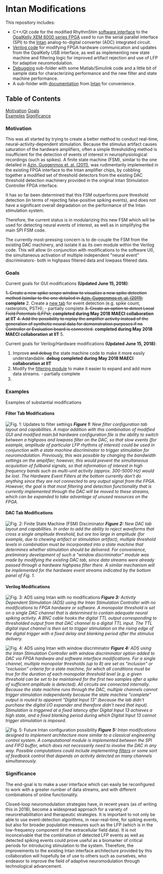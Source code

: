 # Intan Modifications #

This repository includes:  
* C++/Qt code for the modified RhythmStim [software interface](../GUI) to the [OpalKelly XEM 6000 series FPGA](https://www.opalkelly.com/products/xem6010/ "Opal Kelly") used to run the serial parallel interface (SPI) to the [Intan](http://www.intantech.com/) analog-to-digital converter (ADC) integrated circuit.
* [Verilog code](../Hardware) for modifying FPGA hardware communication and updates from the OpalKelly USB interface, as well as implementing new state machine and filtering logic for improved artifact rejection and use of LFP for adaptive neuromodulation.
* [Debugging](../debugging) sub-folder with some Matlab/Simulink code and a little bit of sample data for characterizing performance and the new filter and state machine performance.
* A sub-folder with [documentation](doc) from [Intan](http://www.intantech.com/downloads.html  "Intan Downloads") for convenience.

## Table of Contents ##

[Motivation](#motivation)
[Goals](#goals)  
[Examples](#examples)
[Significance](#significance)

### Motivation ###

This was all started by trying to create a better method to conduct real-time, neural-activity-dependent stimulation.
Because the stimulus artifact causes saturation of the hardware amplifiers, often a simple thresholding method
is insufficient for the detection of events of interest in neurophysiological recordings (such as spikes). 
A finite state machine (FSM), similar to the one detailed in [Azin, Guggenmos et. al. (2011)](https://ieeexplore.ieee.org/document/5723023/ "A Battery-Powered Activity-Dependent Intracortical Microstimulation IC for Brain-Machine-Brain Interface"),
was rudimentarily implemented in the existing FPGA interface to the Intan amplifier chips, by cobbling together
a modified set of threshold detectors from the existing DAC threshold detection machinery provided in the original
Intan Stimulation Controller FPGA interface. 

It has so far been determined that this FSM outperforms pure threshold detection (in terms of rejecting false-positive
spiking events), and does not have a significant overall degradation on the performance of the Intan stimulation system.

Therefore, the current status is in modularizing this new FSM which will be used for detecting neural events of interest,
as well as in simplifying the main SPI FSM code. 

The currently most-pressing concern is to de-couple the FSM from the existing DAC machinery, and isolate it as its own
module within the Verilog code. This will allow (in conjunction with modifications to the software UI), the simultaneous
activation of multiple independent "neural event" discriminators- both in highpass filtered data and lowpass filtered data.


### Goals ###

Current goals for GUI modifications **(Updated June 15, 2018)**:

~~1. Create a new spike scope window to visualize a new spike detection method (similar to the one detailed in [Azin, Guggenmos et. al. (2011)](https://ieeexplore.ieee.org/document/5723023/ "A Battery-Powered Activity-Dependent Intracortical Microstimulation IC for Brain-Machine-Brain Interface");~~ **complete**
2. Create a [new tab](../GUI/MM-RHS2000_Interface/source/mainwindow.cpp "link to C++ code") for event detection (e.g. spike count, rasterplots, PSTH); - partially complete
~~3. Create an option to detect Local Field Potentials (LFPs);~~ **completed during May 2018 MAECI collaboration at IIT**
~~4. Add the possibility to replay the amplifier activity instead of the generation of synthetic neural data for demonstration purposes if no Controller or Evaluation board is connected.~~ **completed during May 2018 MAECI collaboration at IIT**
5. 

Current goals for Verilog/Hardware modifications **(Updated June 15, 2018)**:

1. Improve ~~and debug~~ the state machine code to make it more easily understandable. **debug completed during May 2018 MAECI collaboration at IIT**
2. Modify the [filtering module](../Hardware/MM-FSM/2018-01-16_RHS2000%20Window%20Discriminator/scalable_filter.v ("link to verilog code")) to make it easier to expand and add more data streams. - partially complete
3. 

### Examples ###

Examples of substantial modifications

#### Filter Tab Modifications ####
![Fig. 1: Updates to filter settings](../doc/Images/filter_tab.PNG)
_**Figure 1:** New filter configuration tab layout and capabilities. A major addition with this combination of modified GUI and modified main.bit hardware configuration file is the ability to switch between a highpass and lowpass filter on the DAC, so that slow events (for example, amplitude of particular LFP rhythms of interest) could be used in conjunction with a state machine discriminator to trigger stimulation for neuromodulation. Previously, this was possible by changing the bandwidth settings on the amplifier; however, this would prevent the simultaneous acquisition of fullband signals, so that information of interest in high frequency bands such as multi-unit activity (approx. 300-5000 Hz) would be lost. The Hardware Event Filters at the bottom currently don't do anything since they are not connected to any output signal from the FPGA. However, the goal is that most filtering and detection functionality that is currently implemented through the DAC will be moved to these streams, which can be expanded to take advantage of unused resources on the FPGA._

#### DAC Tab Modifications ####
![Fig. 2: Finite State Machine (FSM) Disciminator](../doc/Images/window_discriminator_tab.PNG)
_**Figure 2:** New DAC tab layout and capabilities. In order to add the ability to reject waveforms that cross a single amplitude threshold, but are too large in amplitude (for example, due to chewing artifact or stimulation artifact), multiple threshold levels in combination must be incorporated into a state machine that determines whether stimulation should be delivered. For convenience, preliminary development of such a "window discriminator" module was made by modifying the existing DAC tab, since data streams were already passed through a hardware highpass filter there. A similar mechanism will be implemented for the hardware event streams indicated by the bottom panel of Fig. 1._

#### Verilog Modifications ####

![Fig. 3: ADS using Intan with no modifications](../doc/Images/basic_config_fpga.PNG)
_**Figure 3:** Activity Dependent Stimulation (ADS) using the Intan Stimulation Controller with no modifications to FPGA hardware or software. A monopolar threshold is set on a single DAC channel that is determined to contain adequate neural spiking activity. A BNC cable hooks the digital TTL output corresponding to thresholded output from that DAC channel to a digital TTL input. The TTL digital input channel is then set to trigger stimulation on the rising edge of the digital trigger with a fixed delay and blanking period after the stimulus delivery._

![Fig. 4: ADS using Intan with window discriminator](../doc/Images/basic_window_fpga.PNG)
_**Figure 4:** ADS using the Intan Stimulation Controller with window discriminator option added to DAC via FPGA hardware and software interface modifications. For a single channel, multiple monopolar thresholds (up to 8) are set as "inclusion" or "exclusion" criteria for a state machine, for which all conditions must be true for the duration of each monopolar threshold level (e.g. a given threshold can be set to be maintained for the first two samples after a spike of sufficient amplitude is detected). All circuits are connected internally. Because the state machine runs through the DAC, multiple channels cannot trigger stimulation independently because the state machine "complete" output is routed to apparent "Digital Input 13" (because the lab didn't purchase the digital I/O expander and therefore didn't need that input). Stimulation is triggered at a fixed latency after Digital Input 13 achieves a high state, and a fixed blanking period during which Digital Input 13 cannot trigger stimulation is imposed._

![Fig. 5: Future Intan configuration possibility](../doc/Images/new_module_fpga.PNG)
_**Figure 5:** Intan modifications designed to implement architecture more similar to a classical engineering control system. A computational module is implemented between the SPI and FIFO buffer, which does not necessarily need to involve the DAC in any way. Possible computations could include implementing [filters](#filter-tab-modifications) or some sort of feedback control that depends on activity detected on many channels simultaneously._

### Significance ###

The end-goal is to make a user interface which can easily be reconfigured to work with a greater number of data streams, and with different combinations of online functionality.

Closed-loop neuromodulation strategies have, in recent years (as of writing this in 2018), become a widespread approach for a variety of neurorehabilitation and therapeutic strategies. It is important to not only be able to use event-detection algorithms, in near-real-time, for spiking events, but also for broader population measures such as the LFP (which is in the low-frequency component of the extracellular field data). It is not inconceivable that the combination of detected LFP events as well as detected spiking events could prove useful as a biomarker of critical periods for introducing stimulation to the system. Therefore, the improvements to the existing Intan interface architecture provided by this collaboration will hopefully be of use to others such as ourselves, who endeavor to improve the field of adaptive neuromodulation through technological advancement.




